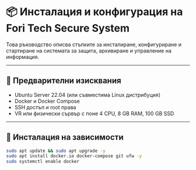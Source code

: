 # 📦 Инсталация и конфигурация на Fori Tech Secure System

Това ръководство описва стъпките за инсталиране, конфигуриране и стартиране на системата за защита, архивиране и управление на информация.

---

## 🧱 Предварителни изисквания

- Ubuntu Server 22.04 (или съвместима Linux дистрибуция)
- Docker и Docker Compose
- SSH достъп и root права
- VR или физически сървър с поне 4 CPU, 8 GB RAM, 100 GB SSD

---

## 🔧 Инсталация на зависимости

```bash
sudo apt update && sudo apt upgrade -y
sudo apt install docker.io docker-compose git ufw -y
sudo systemctl enable docker
